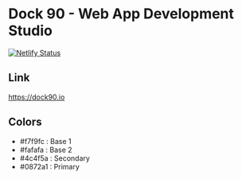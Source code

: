 # Dock 90 - Web App Development Studio

[![Netlify Status](https://api.netlify.com/api/v1/badges/2b7238fe-c025-4491-89cd-73a4b1c2ab7b/deploy-status)](https://app.netlify.com/sites/dock90/deploys)

## Link
https://dock90.io

## Colors
- #f7f9fc : Base 1
- #fafafa : Base 2
- #4c4f5a : Secondary
- #0872a1 : Primary
